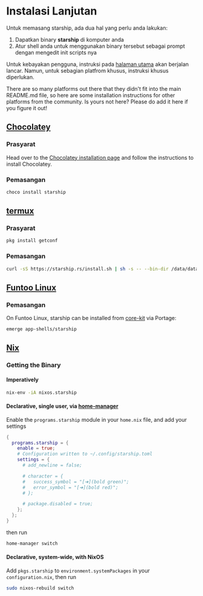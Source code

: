 # Instalasi Lanjutan

Untuk memasang starship, ada dua hal yang perlu anda lakukan:

1. Dapatkan binary **starship** di komputer anda
1. Atur shell anda untuk menggunakan binary tersebut sebagai prompt dengan mengedit init scripts nya

Untuk kebayakan pengguna, instruksi pada [halaman utama](../guide/#🚀-installation) akan berjalan lancar. Namun, untuk sebagian platfrom khusus, instruksi khusus diperlukan.

There are so many platforms out there that they didn't fit into the main README.md file, so here are some installation instructions for other platforms from the community. Is yours not here? Please do add it here if you figure it out!

## [Chocolatey](https://chocolatey.org)

### Prasyarat

Head over to the [Chocolatey installation page](https://chocolatey.org/install) and follow the instructions to install Chocolatey.

### Pemasangan

```powershell
choco install starship
```

## [termux](https://termux.com)

### Prasyarat

```sh
pkg install getconf
```

### Pemasangan

```sh
curl -sS https://starship.rs/install.sh | sh -s -- --bin-dir /data/data/com.termux/files/usr/bin
```

## [Funtoo Linux](https://www.funtoo.org/Welcome)

### Pemasangan

On Funtoo Linux, starship can be installed from [core-kit](https://github.com/funtoo/core-kit/tree/1.4-release/app-shells/starship) via Portage:

```sh
emerge app-shells/starship
```

## [Nix](https://nixos.wiki/wiki/Nix)

### Getting the Binary

#### Imperatively

```sh
nix-env -iA nixos.starship
```

#### Declarative, single user, via [home-manager](https://github.com/nix-community/home-manager)

Enable the `programs.starship` module in your `home.nix` file, and add your settings

```nix
{
  programs.starship = {
    enable = true;
    # Configuration written to ~/.config/starship.toml
    settings = {
      # add_newline = false;

      # character = {
      #   success_symbol = "[➜](bold green)";
      #   error_symbol = "[➜](bold red)";
      # };

      # package.disabled = true;
    };
  };
}
```

then run

```sh
home-manager switch
```

#### Declarative, system-wide, with NixOS

Add `pkgs.starship` to `environment.systemPackages` in your `configuration.nix`, then run

```sh
sudo nixos-rebuild switch
```

